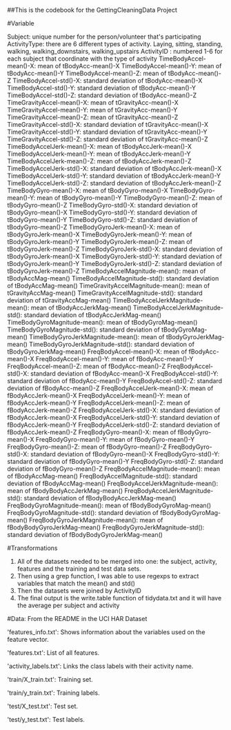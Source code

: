 ##This is the codebook for the GettingCleaningData Project

#Variable

Subject:  unique number for the person/volunteer that's participating
ActivityType:  there are 6 different types of activity. Laying, sitting, standing, walking, walking_downstairs, walking_upstairs
ActivityID :  numbered 1-6 for each subject that coordinate with the type of activity
TimeBodyAccel-mean()-X:  mean of tBodyAcc-mean()-X
TimeBodyAccel-mean()-Y:  mean of tBodyAcc-mean()-Y
TimeBodyAccel-mean()-Z:  mean of tBodyAcc-mean()-Z
TimeBodyAccel-std()-X:  standard deviation of tBodyAcc-mean()-X
TimeBodyAccel-std()-Y:  standard deviation of tBodyAcc-mean()-Y
TimeBodyAccel-std()-Z:  standard deviation of tBodyAcc-mean()-Z
TimeGravityAccel-mean()-X:  mean of tGravityAcc-mean()-X
TimeGravityAccel-mean()-Y:  mean of tGravityAcc-mean()-Y
TimeGravityAccel-mean()-Z:  mean of tGravityAcc-mean()-Z
TimeGravityAccel-std()-X:  standard deviation of tGravityAcc-mean()-X
TimeGravityAccel-std()-Y:  standard deviation of tGravityAcc-mean()-Y
TimeGravityAccel-std()-Z:  standard deviation of tGravityAcc-mean()-Z
TimeBodyAccelJerk-mean()-X:  mean of tBodyAccJerk-mean()-X
TimeBodyAccelJerk-mean()-Y:  mean of tBodyAccJerk-mean()-Y
TimeBodyAccelJerk-mean()-Z:  mean of tBodyAccJerk-mean()-Z
TimeBodyAccelJerk-std()-X:  standard deviation of tBodyAccJerk-mean()-X
TimeBodyAccelJerk-std()-Y:  standard deviation of tBodyAccJerk-mean()-Y
TimeBodyAccelJerk-std()-Z:  standard deviation of tBodyAccJerk-mean()-Z
TimeBodyGyro-mean()-X:  mean of tBodyGyro-mean()-X
TimeBodyGyro-mean()-Y:  mean of tBodyGyro-mean()-Y
TimeBodyGyro-mean()-Z:  mean of tBodyGyro-mean()-Z
TimeBodyGyro-std()-X:  standard deviation of tBodyGyro-mean()-X
TimeBodyGyro-std()-Y:  standard deviation of tBodyGyro-mean()-Y
TimeBodyGyro-std()-Z:  standard deviation of tBodyGyro-mean()-Z
TimeBodyGyroJerk-mean()-X:  mean of tBodyGyroJerk-mean()-X
TimeBodyGyroJerk-mean()-Y:  mean of tBodyGyroJerk-mean()-Y
TimeBodyGyroJerk-mean()-Z:  mean of tBodyGyroJerk-mean()-Z
TimeBodyGyroJerk-std()-X:  standard deviation of tBodyGyroJerk-mean()-X
TimeBodyGyroJerk-std()-Y:  standard deviation of tBodyGyroJerk-mean()-Y
TimeBodyGyroJerk-std()-Z:  standard deviation of tBodyGyroJerk-mean()-Z
TimeBodyAccelMagnitude-mean():  mean of tBodyAccMag-mean()
TimeBodyAccelMagnitude-std():  standard deviation of tBodyAccMag-mean()
TimeGravityAccelMagnitude-mean():  mean of tGravityAccMag-mean()
TimeGravityAccelMagnitude-std():  standard deviation of tGravityAccMag-mean()
TimeBodyAccelJerkMagnitude-mean():  mean of tBodyAccJerkMag-mean()
TimeBodyAccelJerkMagnitude-std():  standard deviation of tBodyAccJerkMag-mean()
TimeBodyGyroMagnitude-mean():  mean of tBodyGyroMag-mean()
TimeBodyGyroMagnitude-std():  standard deviation of tBodyGyroMag-mean()
TimeBodyGyroJerkMagnitude-mean():  mean of tBodyGyroJerkMag-mean()
TimeBodyGyroJerkMagnitude-std():  standard deviation of tBodyGyroJerkMag-mean()
FreqBodyAccel-mean()-X:  mean of fBodyAcc-mean()-X
FreqBodyAccel-mean()-Y:  mean of fBodyAcc-mean()-Y
FreqBodyAccel-mean()-Z:  mean of fBodyAcc-mean()-Z
FreqBodyAccel-std()-X:  standard deviation of fBodyAcc-mean()-X
FreqBodyAccel-std()-Y:  standard deviation of fBodyAcc-mean()-Y
FreqBodyAccel-std()-Z:  standard deviation of fBodyAcc-mean()-Z
FreqBodyAccelJerk-mean()-X:  mean of fBodyAccJerk-mean()-X
FreqBodyAccelJerk-mean()-Y:  mean of fBodyAccJerk-mean()-Y
FreqBodyAccelJerk-mean()-Z:  mean of fBodyAccJerk-mean()-Z
FreqBodyAccelJerk-std()-X:  standard deviation of fBodyAccJerk-mean()-X
FreqBodyAccelJerk-std()-Y:  standard deviation of fBodyAccJerk-mean()-Y
FreqBodyAccelJerk-std()-Z:  standard deviation of fBodyAccJerk-mean()-Z
FreqBodyGyro-mean()-X:  mean of fBodyGyro-mean()-X
FreqBodyGyro-mean()-Y:  mean of fBodyGyro-mean()-Y
FreqBodyGyro-mean()-Z:  mean of fBodyGyro-mean()-Z
FreqBodyGyro-std()-X:  standard deviation of fBodyGyro-mean()-X
FreqBodyGyro-std()-Y:  standard deviation of fBodyGyro-mean()-Y
FreqBodyGyro-std()-Z:  standard deviation of fBodyGyro-mean()-Z
FreqBodyAccelMagnitude-mean():  mean of fBodyAccMag-mean()
FreqBodyAccelMagnitude-std():  standard deviation of fBodyAccMag-mean()
FreqBodyAccelJerkMagnitude-mean():  mean of fBodyBodyAccJerkMag-mean()
FreqBodyAccelJerkMagnitude-std():  standard deviation of fBodyBodyAccJerkMag-mean()
FreqBodyGyroMagnitude-mean():  mean of fBodyBodyGyroMag-mean()
FreqBodyGyroMagnitude-std():  standard deviation of fBodyBodyGyroMag-mean()
FreqBodyGyroJerkMagnitude-mean():  mean of fBodyBodyGyroJerkMag-mean()
FreqBodyGyroJerkMagnitude-std():  standard deviation of fBodyBodyGyroJerkMag-mean()


#Transformations

1) All of the datasets needed to be merged into one: the subject, activity, features and the training and test data sets.
2) Then using a grep function, I was able to use regexps to extract variables that match the mean() and std()
3) Then the datasets were joined by ActivityID
4) The final output is the write.table function of tidydata.txt and it will have the average per subject and activity


#Data: From the README in the UCI HAR Dataset

'features_info.txt': Shows information about the variables used on the feature vector.

'features.txt': List of all features.

'activity_labels.txt': Links the class labels with their activity name.

'train/X_train.txt': Training set.

'train/y_train.txt': Training labels.

'test/X_test.txt': Test set.

'test/y_test.txt': Test labels.
